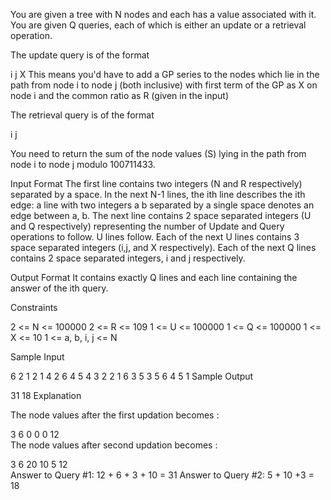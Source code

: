 You are given a tree with N nodes and each has a value associated with it. You are given Q queries, each of which is either an update or a retrieval operation.

The update query is of the format

i j X
This means you'd have to add a GP series to the nodes which lie in the path from node i to node j (both inclusive) with first term of the GP as X on node i and the common ratio as R (given in the input)

The retrieval query is of the format

i j

You need to return the sum of the node values (S) lying in the path from node i to node j modulo 100711433.

Input Format
The first line contains two integers (N and R respectively) separated by a space.
In the next N-1 lines, the ith line describes the ith edge: a line with two integers a b separated by a single space denotes an edge between a, b.
The next line contains 2 space separated integers (U and Q respectively) representing the number of Update and Query operations to follow.
U lines follow. Each of the next U lines contains 3 space separated integers (i,j, and X respectively).
Each of the next Q lines contains 2 space separated integers, i and j respectively.

Output Format
It contains exactly Q lines and each line containing the answer of the ith query.

Constraints

2 <= N <= 100000
2 <= R <= 109
1 <= U <= 100000
1 <= Q <= 100000
1 <= X <= 10
1 <= a, b, i, j <= N

Sample Input

6 2
1 2
1 4
2 6
4 5
4 3
2 2
1 6 3
5 3 5
6 4
5 1
Sample Output

31
18
Explanation

The node values after the first updation becomes :

3 6 0 0 0 12  
The node values after second updation becomes :

3 6 20 10 5 12  
Answer to Query #1: 12 + 6 + 3 + 10 = 31
Answer to Query #2: 5 + 10 +3 = 18
